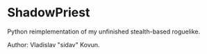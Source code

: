 # ShadowPriest
Python reimplementation of my unfinished stealth-based roguelike. 

Author: Vladislav "sidav" Kovun.